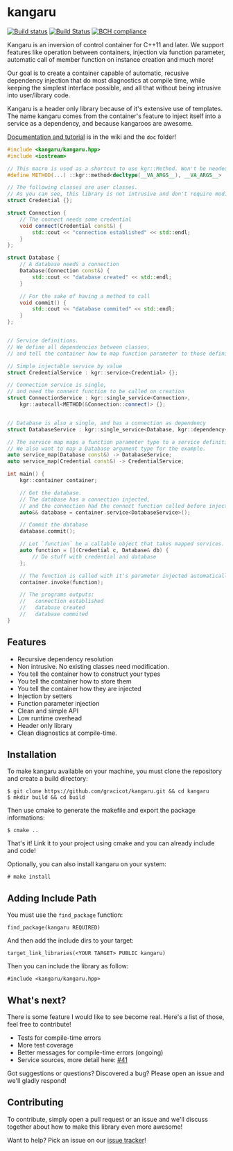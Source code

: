 kangaru
=======

[![Build status](https://ci.appveyor.com/api/projects/status/8gv9iapt3g7mgc4l?svg=true)](https://ci.appveyor.com/project/gracicot/kangaru)
[![Build Status](https://travis-ci.org/gracicot/kangaru.svg?branch=dev-4.0.x)](https://travis-ci.org/gracicot/kangaru)
[![BCH compliance](https://bettercodehub.com/edge/badge/gracicot/kangaru?branch=master)](https://bettercodehub.com/)

Kangaru is an inversion of control container for C++11 and later. We support features like operation between containers,
injection via function parameter, automatic call of member function on instance creation and much more!

Our goal is to create a container capable of automatic, recusive dependency injection that do most diagnostics at compile time,
while keeping the simplest interface possible, and all that without being intrusive into user/library code.

Kangaru is a header only library because of it's extensive use of templates.
The name kangaru comes from the container's feature to inject itself into a service as a dependency, and because kangaroos are awesome.


[Documentation and tutorial](https://github.com/gracicot/kangaru/wiki) is in the wiki and the `doc` folder!

```c++
#include <kangaru/kangaru.hpp>
#include <iostream>

// This macro is used as a shortcut to use kgr::Method. Won't be needed in C++17
#define METHOD(...) ::kgr::method<decltype(__VA_ARGS__), __VA_ARGS__>

// The following classes are user classes.
// As you can see, this library is not intrusive and don't require modifications
struct Credential {};

struct Connection {
    // The connect needs some credential
    void connect(Credential const&) {
        std::cout << "connection established" << std::endl;
    }
};

struct Database {
    // A database needs a connection
    Database(Connection const&) {
        std::cout << "database created" << std::endl;
    }

    // For the sake of having a method to call
    void commit() {
        std::cout << "database commited" << std::endl;
    }
};


// Service definitions.
// We define all dependencies between classes,
// and tell the container how to map function parameter to those definitions.

// Simple injectable service by value
struct CredentialService : kgr::service<Credential> {};

// Connection service is single,
// and need the connect function to be called on creation
struct ConnectionService : kgr::single_service<Connection>,
    kgr::autocall<METHOD(&Connection::connect)> {};


// Database is also a single, and has a connection as dependency
struct DatabaseService : kgr::single_service<Database, kgr::dependency<ConnectionService>> {};

// The service map maps a function parameter type to a service definition
// We also want to map a Database argument type for the example.
auto service_map(Database const&) -> DatabaseService;
auto service_map(Credential const&) -> CredentialService;

int main() {
    kgr::container container;

    // Get the database.
    // The database has a connection injected,
    // and the connection had the connect function called before injection.
    auto&& database = container.service<DatabaseService>();

    // Commit the database
    database.commit();

    // Let `function` be a callable object that takes mapped services.
    auto function = [](Credential c, Database& db) {
        // Do stuff with credential and database
    };

    // The function is called with it's parameter injected automatically.
    container.invoke(function);

    // The programs outputs:
    //   connection established
    //   database created
    //   database commited
}

```

Features
--------

 * Recursive dependency resolution
 * Non intrusive. No existing classes need modification.
 * You tell the container how to construct your types
 * You tell the container how to store them
 * You tell the container how they are injected
 * Injection by setters
 * Function parameter injection
 * Clean and simple API
 * Low runtime overhead
 * Header only library
 * Clean diagnostics at compile-time.

Installation
------------
To make kangaru available on your machine, you must clone the repository and create a build directory:

    $ git clone https://github.com/gracicot/kangaru.git && cd kangaru
    $ mkdir build && cd build

Then use cmake to generate the makefile and export the package informations:

    $ cmake ..

That's it! Link it to your project using cmake and you can already include and code!

Optionally, you can also install kangaru on your system:

    # make install

Adding Include Path
-------------------

You must use the `find_package` function: 

    find_package(kangaru REQUIRED)

And then add the include dirs to your target:

    target_link_libraries(<YOUR TARGET> PUBLIC kangaru)

Then you can include the library as follow:

    #include <kangaru/kangaru.hpp>

What's next?
------------

There is some feature I would like to see become real. Here's a list of those,
feel free to contribute!

 * Tests for compile-time errors
 * More test coverage
 * Better messages for compile-time errors (ongoing)
 * Service sources, more detail here: [#41](https://github.com/gracicot/kangaru/issues/41)

Got suggestions or questions? Discovered a bug? Please open an issue and we'll gladly respond!

Contributing
------------
To contribute, simply open a pull request or an issue and we'll discuss together about how to make this library even more awesome!

Want to help? Pick an issue on our [issue tracker](https://github.com/gracicot/kangaru/issues)!
